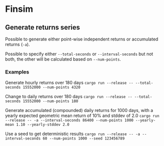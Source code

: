 # Finsim

## Generate returns series

Possible to generate either point-wise independent returns or accumulated
returns (`-a`).

Possible to specify either `--total-seconds` or `--interval-seconds` but not both,
the other will be calculated based on `--num-points`.

### Examples

Generate hourly returns over 180 days
`cargo run --release -- --total-seconds 15552000 --num-points 4320`

Change to daily returns over 180 days
`cargo run --release -- --total-seconds 15552000 --num-points 180`

Generate accumulated (compounded) daily returns for 1000 days, with a yearly
expected geometric mean return of 10% and stddev of 2.0
`cargo run --release -- -a --interval-seconds 86400 --num-points 1000 --yearly-mean 1.10 --yearly-stddev 2.0`

Use a seed to get deterministic results
`cargo run --release -- -a --interval-seconds 60 --num-points 1000 --seed 123456789`
